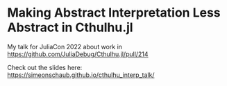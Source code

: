 # Making Abstract Interpretation Less Abstract in Cthulhu.jl

My talk for JuliaCon 2022 about work in https://github.com/JuliaDebug/Cthulhu.jl/pull/214

Check out the slides here: https://simeonschaub.github.io/cthulhu_interp_talk/
